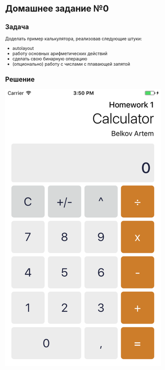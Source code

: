 # Домашнее задание №0
## Задача
Доделать пример калькулятора, реализовав следующие штуки:
* autolayout
* работу основных арифметических действий
* сделать свою бинарную операцию
* (опционально) работу с числами с плавающей запятой

## Решение

![Screenshot](https://raw.githubusercontent.com/bestK1ngArthur/techpark-iOS/master/Homework%201/Calculator/Calculator/Screenshot.png)
